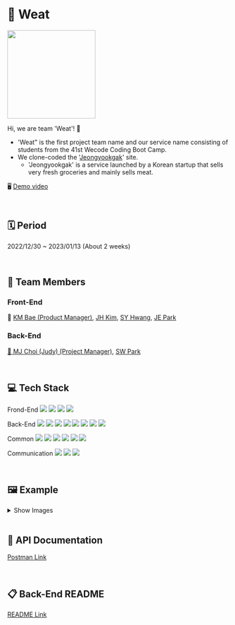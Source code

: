 # 🥩 Weat

<img src="https://user-images.githubusercontent.com/53294075/212554426-9855b21d-46aa-4d4f-8984-b56b9a770bca.png" width = "200px">

Hi, we are team 'Weat'! 🤗
- 'Weat" is the first project team name and our service name consisting of students from the 41st Wecode Coding Boot Camp.
- We clone-coded the '[Jeongyookgak](https://www.jeongyookgak.com/index)' site.
    - 'Jeongyookgak' is a service launched by a Korean startup that sells very fresh groceries and mainly sells meat.

🖥️ [Demo video](https://youtu.be/Es1Xk93CRZo)

<br>

## 🗓 Period

2022/12/30 ~ 2023/01/13 (About 2 weeks)

<br>

## 👥 Team Members

### Front-End

👑 [KM Bae (Product Manager)](https://github.com/bjy6439), [JH Kim](https://github.com/jhjhjh01000), [SY Hwang](https://github.com/syoee), [JE Park](https://github.com/jeong-eun-park)

### Back-End

[👑 MJ Choi (Judy) (Project Manager)](https://github.com/Judy-Choi), [SW Park](https://github.com/Jetkick)

<br>

## 💻 Tech Stack
Frond-End
<img src="https://img.shields.io/badge/Javscript-F7DF1E?style=flat&amp;logo=javascript&amp;logoColor=white">
<img src="https://img.shields.io/badge/React.js-61DAFB?style=flat&amp;logo=React&amp;logoColor=white">
<img src="https://img.shields.io/badge/sass-CC6699?style=flat&amp;logo=sass&amp;logoColor=white">
<img src="https://img.shields.io/badge/React Router-CA4245?style=flat&amp;logo=ReactRouter&amp;logoColor=white">

Back-End
<img src="https://img.shields.io/badge/Javscript-F7DF1E?style=flat&amp;logo=javascript&amp;logoColor=white">
<img src="https://img.shields.io/badge/Node.js-339933?style=flat&amp;logo=Node.js&amp;logoColor=white">
<img src="https://img.shields.io/badge/Nodemon-76D04B?style=flat&amp;logo=Nodemon&amp;logoColor=white">
<img src="https://img.shields.io/badge/Express-000000?style=flat&amp;logo=Express&amp;logoColor=white">
<img src="https://img.shields.io/badge/MySQL-4479A1?style=flat&amp;logo=MySQL&amp;logoColor=white">
<img src="https://img.shields.io/badge/JWT-CC6699?style=flat&amp;logo=JSON&amp;logoColor=white">
<img src="https://img.shields.io/badge/Dbmate-009DC7?style=flat&amp;logo=Bcrypt&amp;logoColor=white">
<img src="https://img.shields.io/badge/Bcrypt-CA424?style=flat&amp;logo=Bcrypt&amp;logoColor=white">

Common
<img src="https://img.shields.io/badge/Git-F05032?style=flat&amp;logo=Git&amp;logoColor=white">
<img src="https://img.shields.io/badge/GitHub-181717?style=flat&amp;logo=GitHub&amp;logoColor=white">
<img src="https://img.shields.io/badge/Prettier-F7B93E?style=flat&amp;logo=prettier&amp;logoColor=white">
<img src="https://img.shields.io/badge/RestfulAPI-F7533E?style=flat&amp;logo=RestfulAPII&amp;logoColor=white">
<img src="https://img.shields.io/badge/VSCode-007ACC?style=flat&amp;logo=Visual Studio Code&amp;logoColor=white">
<img src="https://img.shields.io/badge/Postman-FF6C37?style=flat&amp;logo=Postman Code&amp;logoColor=white">

Communication
<img src="https://img.shields.io/badge/Slack-4A154B?style=flat&amp;logo=Slack&amp;logoColor=white">
<img src="https://img.shields.io/badge/Trello-0052CC?style=flat&amp;logo=Trello&amp;logoColor=white">
<img src="https://img.shields.io/badge/Notion-000000?style=flat&amp;logo=Notion&amp;logoColor=white">

<br>

## 🖼️ Example

<details>
    <summary>Show Images</summary>
    
| Page(Site) | Screenshot | Developer |
| --- | --- | --- |
| DB Architecture/<br>Migration | <p align="center"><img src="https://user-images.githubusercontent.com/53294075/210484237-5bcd10e9-1c21-4408-aac1-2b9380980bf4.png" width = "600px"></p><br>[Detail LINK](https://github.com/wecode-bootcamp-korea/41-1st-Weat-backend/issues/6) | [BE] SW Park |
| Main Nav Bar | <p align="center"><img src="https://user-images.githubusercontent.com/53294075/212548316-74f42e68-56b7-42c3-b72d-5b022b7c9c96.png" width = "400px"></p> | [FE] JH Kim <br> [BE] MJ(Judy) Choi |
| Main<br>Top6 products | <p align="center"><img src="https://user-images.githubusercontent.com/53294075/212548322-608ee008-0a92-4165-a8e8-e2c8a15f9a82.png" width = "400px"></p> | [FE] JH Kim <br> [BE] MJ(Judy) Choi |
| Sign up | <p align="center"><img src="https://user-images.githubusercontent.com/53294075/212548324-5ab31865-e902-4496-80c7-0991e305b873.png" width = "400px"></p> | [FE] JE Park <br> [BE] MJ(Judy) Choi |
| Login | <p align="center"><img src="https://user-images.githubusercontent.com/53294075/212548326-1a6b55c4-302c-4f06-a6af-073600641af2.png" width = "400px"></p> | [FE] JE Park <br> [BE] MJ(Judy) Choi |
| Category | <p align="center"><img src="https://user-images.githubusercontent.com/53294075/212548328-b1e938f4-f2bf-42e7-8451-c0e809356128.png" width = "400px"></p> | [FE] KM Bae <br> [BE] MJ(Judy) Choi |
| Detail info<br>Review | <p align="center"><img src="https://user-images.githubusercontent.com/53294075/212548330-7ac6768c-6070-43c2-9bda-c898c4c6a4df.png" width = "400px"></p> | [FE] KM Bae <br> [BE] SW Park |
| Add to cart Modal | <p align="center"><img src="https://user-images.githubusercontent.com/53294075/212548327-ecdbdeae-b8bd-45af-8404-77e41162d617.png" width = "200px"></p> | [FE] KM Bae <br> [BE] MJ(Judy) Choi |
| Show cart/<br>Remove from cart | <p align="center"><img src="https://user-images.githubusercontent.com/53294075/212548331-013f23e7-c8e1-4f88-b301-da0b8c25ca0c.png" width = "400px"></p> | [FE] SW Hwang <br> [BE] MJ(Judy) Choi |
| Order/Payment | <p align="center"><img src="https://user-images.githubusercontent.com/53294075/212548332-5febd3dc-6d7f-4f6f-867a-987e5fb657db.png" width = "400px"><br><img src="https://user-images.githubusercontent.com/53294075/212548333-04bf373b-693e-48ee-be6f-da5a06487996.png" width = "400px"><br><img src="https://user-images.githubusercontent.com/53294075/212548335-02e004d0-d530-42c6-b8c0-5ed4e72d3473.png" width = "400px"></p> | [FE] JE Park <br> [BE] MJ(Judy) Choi |
</details>

<br>

## 📑 API Documentation
[Postman Link](https://documenter.getpostman.com/view/24998473/2s8Z76x9km)

<br>

## 📋 Back-End README
[README Link](README(BE).md)
